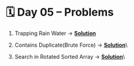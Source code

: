# 🗓️ Day 05 – Problems

1. Trapping Rain Water -> <a href="../Day05/solutions/trappingRainwater.cpp">**Solution**</a>

2. Contains Duplicate(Brute Force) -> <a href="../Day05/solutions/containsDuplicate.cpp">**Solution**</a>\

3. Search in Rotated Sorted Array -> <a href="../Day05/solutions/searchInRotatedSortedArray.cpp">**Solution**</a>\